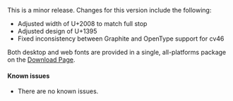 
This is a minor release. Changes for this version include the following:

- Adjusted width of U+2008 to match full stop
- Adjusted design of U+1395
- Fixed inconsistency between Graphite and OpenType support for cv46

Both desktop and web fonts are provided in a single, all-platforms package on the [Download Page](https://software.sil.org/abyssinica/download/).

#### Known issues

- There are no known issues.

